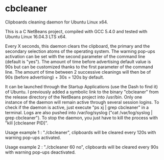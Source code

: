 # cbcleaner
Clipboards cleaning daemon for Ubuntu Linux x64.

This is a C NetBeans project, compiled with GCC 5.4.0 and tested with Ubuntu
Linux 16.04.3 LTS x64.

Every X seconds, this daemon clears the clipboard, the primary and the secondary
selection atoms of the operating system. The warning pop-ups activation can be
set with the second parameter of the command line (default is "yes"). The amount
of time before advertising default value is 90s but can be customized thanks to
the first parameter of the command line. The amount of time between 2 successive
cleanings will then be of 90s (before advertising) + 30s = 120s by default.

It can be launched through the Startup Applications (use the Dash to find it) of
Ubuntu. I previously added a symbolic link to the binary "cbcleaner" from the
release directory of the NetBeans project into /usr/bin. Only one instance of
the daemon will remain active through several session logins. To check if the
daemon is active, just execute "ps xj | grep cbcleaner" in a terminal. Logs are
also pushed into /var/log/syslog ("cat /var/log/syslog | grep cbcleaner"). To
stop the daemon, you just have to kill the process with "kill [cbcleaner PID]".

Usage example 1 : "./cbcleaner", clipboards will be cleared every 120s with
warning pop-ups activated.

Usage example 2 : "./cbcleaner 60 no", clipboards will be cleared every 90s with
warning pop-ups deactivated.
